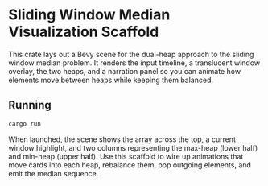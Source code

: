 # Sliding Window Median Visualization Scaffold

This crate lays out a Bevy scene for the dual-heap approach to the sliding window median problem. It renders the input timeline, a translucent window overlay, the two heaps, and a narration panel so you can animate how elements move between heaps while keeping them balanced.

## Running

```sh
cargo run
```

When launched, the scene shows the array across the top, a current window highlight, and two columns representing the max-heap (lower half) and min-heap (upper half). Use this scaffold to wire up animations that move cards into each heap, rebalance them, pop outgoing elements, and emit the median sequence.
